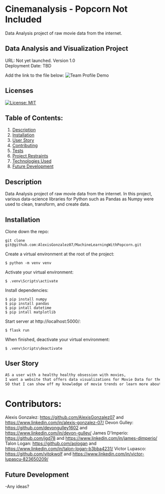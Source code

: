 # Cinemanalysis - Popcorn Not Included
Data Analysis project of raw movie data from the internet.

##  Data Analysis and Visualization Project

URL: Not yet launched. 
Version 1.0  
Deployment Date: TBD 

Add the link to the file below:
![Team Profile Demo](./assets/Cinemanalysis.gif)

## Licenses
[![License: MIT](https://img.shields.io/badge/License-MIT-yellow.svg)](https://opensource.org/licenses/MIT)

## Table of Contents:
1. [Description](#description)
2. [Installation](#Installation)
3. [User Story](#User-Story)
4. [Contributing](#Contributing)
5. [Tests](#Tests)
7. [Project Restraints](#project-restraints)
8. [Technologies Used](#technologies-used)
9. [Future Development](#future-development)
## Description
Data Analysis project of raw movie data from the internet. In this project, various data-science libraries for Python such as Pandas as Numpy were used to clean, transform, and create data.

## Installation
Clone down the repo:
```
git clone git@github.com:AlexisGonzalez07/MachineLearningWithPopcorn.git
```
Create a virtual environment at the root of the project:
```
$ python -m venv venv
```
Activate your virtual environment:
```
$ .venv\Scripts\activate
```
Install dependencies:
```
$ pip install numpy
$ pip install pandas
$ pip intall datetime
$ pip intall matplotlib
```
Start server at http://localhost:5000/:
```
$ flask run
```
When finished, deactivate your virtual environment:
```
$ .venv\Scripts\deactivate
```

## User Story

```md
AS a user with a healthy healthy obsession with movies,
I want a website that offers data visualizations for Movie Data for the past 30 years
SO that I can show off my knowledge of movie trends or learn more about my favorite actors
```

# Contributors:
Alexis Gonzalez: https://github.com/AlexisGonzalez07 and https://www.linkedin.com/in/alexis-gonzalez-07/
Devon Gulley: https://github.com/devongulley1602 and https://www.linkedin.com/in/devon-gulley/
James D'Imperio: https://github.com/jgd78 and https://www.linkedin.com/in/james-dimperio/
Talon Logan: https://github.com/aologan and https://www.linkedin.com/in/talon-logan-b3bba4231/
Victor Lupasco: https://github.com/vitokwolf and https://www.linkedin.com/in/victor-lupascu-823650209/


## Future Development
-Any ideas?
